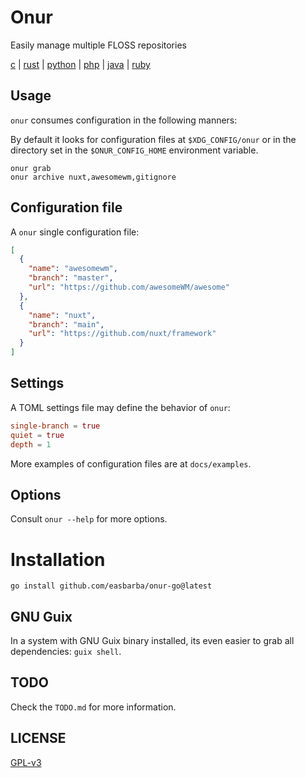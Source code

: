 <!--
Onur is free software: you can redistribute it and/or modify
it under the terms of the GNU General Public License as published by
the Free Software Foundation, either version 3 of the License, or
(at your option) any later version.

Onur is distributed in the hope that it will be useful,
but WITHOUT ANY WARRANTY; without even the implied warranty of
MERCHANTABILITY or FITNESS FOR A PARTICULAR PURPOSE.  See the
GNU General Public License for more details.

You should have received a copy of the GNU General Public License
along with Onur. If not, see <https://www.gnu.org/licenses/>.
-->

# Onur

Easily manage multiple FLOSS repositories

[c](https://gitlab.com/easbarba/onur) | [rust](https://gitlab.com/easbarba/onur-rust) | [python](https://gitlab.com/easbarba/onur-python) | [php](https://gitlab.com/easbarba/onur-php) | [java](https://gitlab.com/easbarba/onur-java) | [ruby](https://gitlab.com/easbarba/onur-ruby)

## Usage

`onur` consumes configuration in the following manners:

By default it looks for configuration files at `$XDG_CONFIG/onur` or in the
directory set in the `$ONUR_CONFIG_HOME` environment variable.

```shell
onur grab
onur archive nuxt,awesomewm,gitignore
```

<!-- Of course, a `JSON` configuration file can provide projects; -->

<!-- ```shell -->
<!-- onur grab --json ~/Downloads/misc.json -->
<!-- ``` -->

<!-- or it consumes even a REST API `JSON` resource providing all the projects. -->

<!-- ```shell -->
<!-- onur grab --api localhost:5000/configs -->
<!-- ``` -->

<!-- PS: an API example is at: https://github.com/easbarba/onur_api. -->

## Configuration file

A `onur` single configuration file:

```json
[
  {
    "name": "awesomewm",
    "branch": "master",
    "url": "https://github.com/awesomeWM/awesome"
  },
  {
    "name": "nuxt",
    "branch": "main",
    "url": "https://github.com/nuxt/framework"
  }
]
```

## Settings

A TOML settings file may define the behavior of `onur`:

```toml
single-branch = true
quiet = true
depth = 1
```

More examples of configuration files are at `docs/examples`.

## Options

Consult `onur --help` for more options.

# Installation

`go install github.com/easbarba/onur-go@latest`

## GNU Guix

In a system with GNU Guix binary installed, its even easier to grab all
dependencies: `guix shell`.

## TODO

Check the `TODO.md` for more information.

## LICENSE

[GPL-v3](https://www.gnu.org/licenses/gpl-3.0.en.html)
